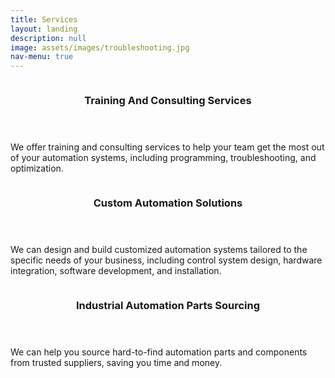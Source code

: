 ```yaml
---
title: Services
layout: landing
description: null
image: assets/images/troubleshooting.jpg
nav-menu: true
---
```


<!-- Main -->
<div id="main">

<!-- One -->
<!-- <section id="one">
	<div class="inner">
		<header class="major">
			<h2>Control System Upgrades </h2>
		</header>
		<p>We can help you upgrade your existing automation systems to improve performance, increase efficiency, and reduce downtime.</p>
	</div>
</section> -->

<!-- Two -->
<section id="two" class="spotlights">
	<section>
		<!-- <a href="generic.html" class="image"> -->
			<span class="image main">
			<img src="{% link assets/images/1.jpg %}" alt="" data-position="center center" />
			</span>
		<!-- </a> -->
		<div class="content">
			<div class="inner">
				<header class="major">
					<h3>Training And Consulting Services</h3>
				</header>
				<p>We offer training and consulting services to help your team get the most out of your automation systems, including programming, troubleshooting, and optimization.</p>
				<ul class="actions">
					<!-- <li><a href="generic.html" class="button">Learn more</a></li> -->
				</ul>
			</div>
		</div>
	</section>
	<section>
		<!-- <a href="generic.html" class="image"> -->
			<span class="image main">
			<img src="{% link assets/images/4.png %}" alt="" data-position="top center" />
			</span>
		<!-- </a> -->
		<div class="content">
			<div class="inner">
				<header class="major">
					<h3>Custom Automation Solutions</h3>
				</header>
				<p>We can design and build customized automation systems tailored to the specific needs of your business, including control system design, hardware integration, software development, and installation.</p>
				<!-- <ul class="actions">
					<li><a href="generic.html" class="button">Learn more</a></li> -->
				<!-- </ul> -->
			</div>
		</div>
	</section>
	<section>
		<!-- <a href="generic.html" class="image"> -->
			<span class="image main">
			<img src="{% link assets/images/3.jpg %}" alt="" data-position="top center" />
			</span>
		<!-- </a> -->
		<div class="content">
			<div class="inner">
				<header class="major">
					<h3>Industrial Automation Parts Sourcing
					</h3>
				</header>
				<p>We can help you source hard-to-find automation parts and components from trusted suppliers, saving you time and money.</p>
				<!-- <ul class="actions">
					<li><a href="generic.html" class="button">Learn more</a></li>
				</ul> -->
			</div>
		</div>
	</section>
</section>

<!-- Three -->
<!-- <section id="three">
	<div class="inner">
		<header class="major">
			<h2>Troubleshooting</h2>
		</header>
		<p>Our team of experienced technicians can provide support for your legacy automation systems, including maintenance, repair, and replacement of outdated parts.</p>
		<ul class="actions">
			<li><a href="generic.html" class="button next">Get Started</a></li>
		</ul>
	</div>
</section>
 -->
</div>
